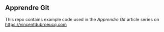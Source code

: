 ## Apprendre Git

This repo contains example code used in the *Apprendre Git* article series on https://vincentdubroeucq.com
